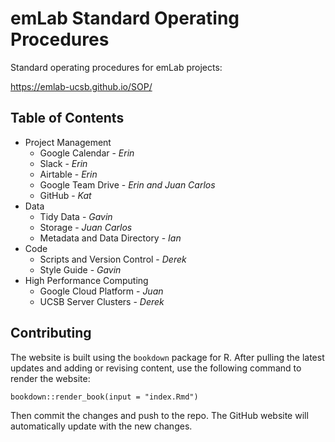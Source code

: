 # emLab Standard Operating Procedures

Standard operating procedures for emLab projects:

<https://emlab-ucsb.github.io/SOP/>


## Table of Contents

* Project Management  
    + Google Calendar - *Erin*
    + Slack - *Erin*
    + Airtable - *Erin*
    + Google Team Drive - *Erin and Juan Carlos*
    + GitHub - *Kat*
* Data
    + Tidy Data - *Gavin*
    + Storage - *Juan Carlos*
    + Metadata and Data Directory - *Ian*
* Code
    + Scripts and Version Control - *Derek*
    + Style Guide - *Gavin*
* High Performance Computing
    + Google Cloud Platform - *Juan*
    + UCSB Server Clusters - *Derek*


## Contributing

The website is built using the `bookdown` package for R. After pulling the latest updates and adding or revising content, use the following command to render the website:

`bookdown::render_book(input = "index.Rmd")`

Then commit the changes and push to the repo. The GitHub website will automatically update with the new changes.
